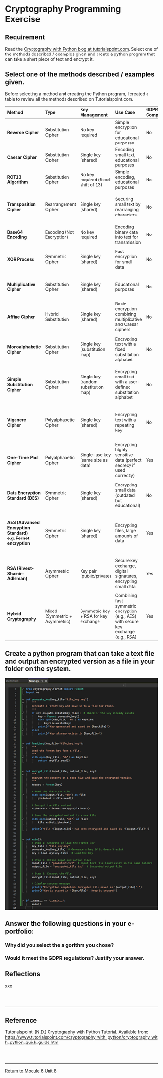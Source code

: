 # Cryptography Programming Exercise

## Requirement
Read the [Cryptography with Python blog at tutorialspoint.com](https://www.tutorialspoint.com/cryptography_with_python/cryptography_with_python_quick_guide.htm). 
Select one of the methods described / examples given and create a python program that can take a short piece of text and encrypt it.

## Select one of the methods described / examples given.
Before selecting a method and creating the Python program, I created a table to review all the methods described on Tutorialspoint.com.

| **Method**	| **Type**	| **Key Management**	| **Use Case** | **GDPR Compliance** | **Performance** | **Weakness** | **Ease of Implementation** |
| :---------- | :-------- | :--------------- | :----------------- |:----------------- |:----------------- |:----------------- |:----------------- |
| **Reverse Cipher** | Substitution Cipher | No key required | Simple encryption for educational purposes | No | High (Fast) | Extremely weak; easily reversible (not secure) | Very Easy |
| **Caesar Cipher** | Substitution Cipher | Single key (shared) | Encoding small text, educational purposes | No | High (Fast) | Vulnerable to brute force (only 25 possible keys) | Very Easy |
| **ROT13 Algorithm** | Substitution Cipher | No key required (fixed shift of 13) | Simple encoding, educational purposes | No | High (Fast) | Fixed shift makes it easily reversible; not secure | Very Easy |
| **Transposition Cipher** | Rearrangement Cipher | Single key (shared) | Securing small text by rearranging characters | No | Moderate | Vulnerable to frequency analysis; not suitable for modern secure communication | Moderate |
| **Base64 Encoding** | Encoding (Not Encryption)| No key required | Encoding binary data into text for transmission | No | High (Fast) | Not encryption; easily decoded by anyone | Easy |
| **XOR Process** | Symmetric Cipher | Single key (shared) | Fast encryption for small data | No | High (Fast) | Vulnerable to key reuse attacks; not secure for sensitive data | Easy |
| **Multiplicative Cipher** | Substitution Cipher | Single key (shared) | Educational purposes | No | High (Fast) | Vulnerable to brute force; weak unless combined with other methods | Moderate |
| **Affine Cipher** | Hybrid Substitution | Single key (shared) | Basic encryption combining multiplicative and Caesar ciphers | No | High (Fast) | Weak against frequency analysis unless used with strong parameters | Moderate |
| **Monoalphabetic Cipher** | Substitution Cipher | Single key (substitution map) | Encrypting text with a fixed substitution alphabet | No | Moderate | Vulnerable to frequency analysis; substitution alphabet can be guessed | Moderate |
| **Simple Substitution Cipher** | Substitution Cipher | Single key (random substitution map) | Encrypting small text with a user-defined substitution alphabet | No | Moderate | Requires a secure random substitution alphabet; vulnerable to frequency analysis | Moderate |
| **Vigenere Cipher** | Polyalphabetic Cipher | Single key (shared) | Encrypting text with a repeating key | No | Moderate (Better than Caesar) | Repeated key makes it vulnerable to statistical attacks (e.g., Kasiski examination) | Moderate |
| **One-Time Pad Cipher** | Polyalphabetic Cipher | Single-use key (same size as data) | Encrypting highly sensitive data (perfect secrecy if used correctly) | Yes | High (Fast) | Requires truly random keys as long as the plaintext; impractical for large-scale use | Moderate |
| **Data Encryption Standard (DES)** | Symmetric Cipher | Single key (shared)  | Encrypting small data (outdated but educational) | No | Moderate | Considered insecure due to small key size (56 bits); vulnerable to brute force | Moderate |
| **AES (Advanced Encryption Standard)<br> e.g. Fernet encryption** | Symmetric Cipher | Single key (shared) | Encrypting files, large amounts of data | Yes | High (Very Fast) | Secure only if key is managed properly; vulnerable to side-channel attacks in flawed implementations  | Easy (with libraries like `cryptography`) |
| **RSA (Rivest–Shamir–Adleman)** | Asymmetric Cipher | Key pair (public/private) | Secure key exchange, digital signatures, encrypting small data | Yes  | Low (Slow for large data) | Computationally intensive; quantum computers can potentially break it in the future | Moderate |
| **Hybrid Cryptography** | Mixed (Symmetric + Asymmetric) | Symmetric key + RSA for key exchange | Combining fast symmetric encryption (e.g., AES) with secure key exchange (e.g., RSA) | Yes | High (Efficient for large data)| Complex implementation; depends on the security of the underlying symmetric and asymmetric algorithms | Moderate to Difficult |


## Create a python program that can take a text file and output an encrypted version as a file in your folder on the system. 

<img src="SSD_Unit08_Cryptography1.jpg" alt="Cryptography program" width="700"/> <br>

## Answer the following questions in your e-portfolio:

### Why did you select the algorithm you chose?

### Would it meet the GDPR regulations? Justify your answer.




## Reflections
xxx

<br><br>

---

## Reference
Tutorialspoint. (N.D.) Cryptography with Python Tutorial. Available from: https://www.tutorialspoint.com/cryptography_with_python/cryptography_with_python_quick_guide.htm

<br><br>

---

[Return to Module 6 Unit 8](SSD_Unit08.md)
